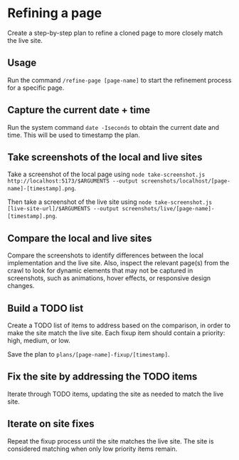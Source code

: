 # Refining a page

Create a step-by-step plan to refine a cloned page to more closely match the live site.

## Usage

Run the command `/refine-page [page-name]` to start the refinement process for a specific page.

## Capture the current date + time

Run the system command `date -Iseconds` to obtain the current date and time. This will be used to timestamp the plan.

## Take screenshots of the local and live sites

Take a screenshot of the local page using `node take-screenshot.js http://localhost:5173/$ARGUMENTS --output screenshots/localhost/[page-name]-[timestamp].png`.

Then take a screenshot of the live site using `node take-screenshot.js [live-site-url]/$ARGUMENTS --output screenshots/live/[page-name]-[timestamp].png`.

## Compare the local and live sites

Compare the screenshots to identify differences between the local implementation and the live site. Also, inspect the relevant page(s) from the crawl to look for dynamic elements that may not be captured in screenshots, such as animations, hover effects, or responsive design changes.

## Build a TODO list

Create a TODO list of items to address based on the comparison, in order to make the site match the live site. Each fixup item should contain a priority: high, medium, or low.

Save the plan to `plans/[page-name]-fixup/[timestamp]`.

## Fix the site by addressing the TODO items

Iterate through TODO items, updating the site as needed to match the live site.

## Iterate on site fixes

Repeat the fixup process until the site matches the live site. The site is considered matching when only low priority items remain.
